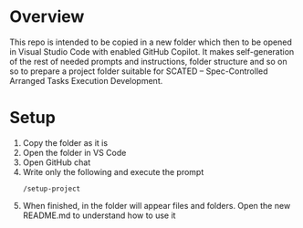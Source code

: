 # Overview

This repo is intended to be copied in a new folder which then to be opened in Visual Studio Code with enabled GitHub Copilot. It makes self-generation of the rest of needed prompts and instructions, folder structure and so on so to prepare a project folder suitable for SCATED – Spec-Controlled Arranged Tasks Execution Development.

# Setup

1. Copy the folder as it is
2. Open the folder in VS Code
3. Open GitHub chat
4. Write only the following and execute the prompt
   ```
   /setup-project
   ```
5. When finished, in the folder will appear files and folders. Open the new README.md to understand how to use it